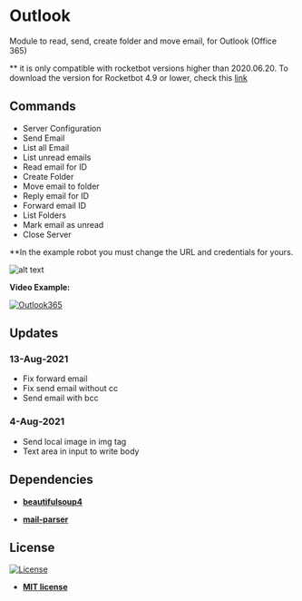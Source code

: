 # Outlook 
Module to read, send, create folder and move email, for Outlook (Office 365)

** it is only compatible with rocketbot versions higher than 2020.06.20. To download the version for Rocketbot 4.9 or lower, check this <a href="https://github.com/rocketbot-cl/Outlook365/releases/tag/4.9">link</a>

## Commands
<ul id="commands_readme">
    <li>Server Configuration</li>
    <li>Send Email</li>
    <li>List all Email</li>
    <li>List unread emails</li>
    <li>Read email for ID</li>
    <li>Create Folder</li>
    <li>Move email to folder</li>
    <li>Reply email for ID</li>
    <li>Forward email ID</li>
    <li>List Folders</li>
    <li>Mark email as unread</li>
    <li>Close Server</li>
</ul>

**In the example robot you must change the URL and credentials for yours.

![alt text](https://raw.githubusercontent.com/rocketbot-cl/Outlook/master/example/outlook.png)

<strong>Video Example:</strong>

[![Outlook365](https://img.youtube.com/vi/JYbdunZZVrA/0.jpg)](https://www.youtube.com/watch?v=JYbdunZZVrA "Outlook365")


## Updates
### 13-Aug-2021
- Fix forward email
- Fix send email without cc
- Send email with bcc
### 4-Aug-2021
- Send local image in img tag
- Text area in input to write body

<h2>Dependencies</h2>

<ul>
  <li>
    <strong>
      <a href="https://pypi.org/project/beautifulsoup4/">beautifulsoup4</a>
    </strong> 
  </li>  
</ul> 

<ul>
  <li>
    <strong>
      <a href="https://pypi.org/project/mail-parser/">mail-parser</a>
    </strong> 
  </li>  
</ul>  

<h2>License</h2>

<p><a href="http://badges.mit-license.org" rel="nofollow"><img src="https://camo.githubusercontent.com/107590fac8cbd65071396bb4d04040f76cde5bde/687474703a2f2f696d672e736869656c64732e696f2f3a6c6963656e73652d6d69742d626c75652e7376673f7374796c653d666c61742d737175617265" alt="License" data-canonical-src="http://img.shields.io/:license-mit-blue.svg?style=flat-square" style="max-width:100%;"></a></p>

<ul>
  <li><strong><a href="http://opensource.org/licenses/mit-license.php" rel="nofollow">MIT license</a></strong></li>
</ul>  
